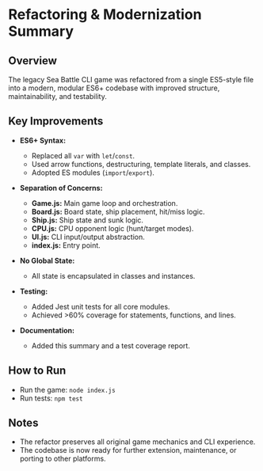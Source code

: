 # Refactoring & Modernization Summary

## Overview

The legacy Sea Battle CLI game was refactored from a single ES5-style file into a modern, modular ES6+ codebase with improved structure, maintainability, and testability.

## Key Improvements

- **ES6+ Syntax:**

  - Replaced all `var` with `let`/`const`.
  - Used arrow functions, destructuring, template literals, and classes.
  - Adopted ES modules (`import`/`export`).

- **Separation of Concerns:**

  - **Game.js:** Main game loop and orchestration.
  - **Board.js:** Board state, ship placement, hit/miss logic.
  - **Ship.js:** Ship state and sunk logic.
  - **CPU.js:** CPU opponent logic (hunt/target modes).
  - **UI.js:** CLI input/output abstraction.
  - **index.js:** Entry point.

- **No Global State:**

  - All state is encapsulated in classes and instances.

- **Testing:**

  - Added Jest unit tests for all core modules.
  - Achieved >60% coverage for statements, functions, and lines.

- **Documentation:**
  - Added this summary and a test coverage report.

## How to Run

- Run the game: `node index.js`
- Run tests: `npm test`

## Notes

- The refactor preserves all original game mechanics and CLI experience.
- The codebase is now ready for further extension, maintenance, or porting to other platforms.
